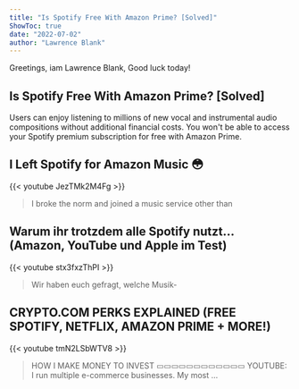 ```yaml
---
title: "Is Spotify Free With Amazon Prime? [Solved]"
ShowToc: true 
date: "2022-07-02"
author: "Lawrence Blank" 
---
```


Greetings, iam Lawrence Blank, Good luck today!
## Is Spotify Free With Amazon Prime? [Solved]
Users can enjoy listening to millions of new vocal and instrumental audio compositions without additional financial costs. You won't be able to access your Spotify premium subscription for free with Amazon Prime.

## I Left Spotify for Amazon Music 😳
{{< youtube JezTMk2M4Fg >}}
>I broke the norm and joined a music service other than 

## Warum ihr trotzdem alle Spotify nutzt… (Amazon, YouTube und Apple im Test)
{{< youtube stx3fxzThPI >}}
>Wir haben euch gefragt, welche Musik-

## CRYPTO.COM PERKS EXPLAINED (FREE SPOTIFY, NETFLIX, AMAZON PRIME + MORE!)
{{< youtube tmN2LSbWTV8 >}}
>HOW I MAKE MONEY TO INVEST ▭▭▭▭▭▭▭▭▭▭▭▭ YOUTUBE: I run multiple e-commerce businesses. My most ...


